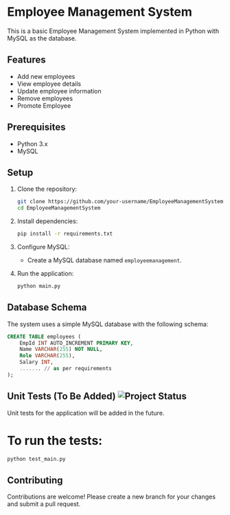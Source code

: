 # Employee Management System

This is a basic Employee Management System implemented in Python with MySQL as the database.

## Features

- Add new employees
- View employee details
- Update employee information
- Remove employees
- Promote Employee

## Prerequisites

- Python 3.x
- MySQL

## Setup

1. Clone the repository:

    ```bash
    git clone https://github.com/your-username/EmployeeManagementSystem.git
    cd EmployeeManagementSystem
    ```

2. Install dependencies:

    ```bash
    pip install -r requirements.txt
    ```

3. Configure MySQL:

    - Create a MySQL database named `employeemanagement`.
    
4. Run the application:

    ```bash
    python main.py
    ```

## Database Schema

The system uses a simple MySQL database with the following schema:

```sql
CREATE TABLE employees (
    EmpId INT AUTO_INCREMENT PRIMARY KEY,
    Name VARCHAR(255) NOT NULL,
    Role VARCHAR(255),
    Salary INT,
    ....... // as per requirements
);
```

## **Unit Tests (To Be Added)**  ![Project Status](https://img.shields.io/badge/Status-Ongoing-brightgreen)
Unit tests for the application will be added in the future.

# To run the tests:

```bash
python test_main.py
```

## **Contributing**
Contributions are welcome! Please create a new branch for your changes and submit a pull request.
